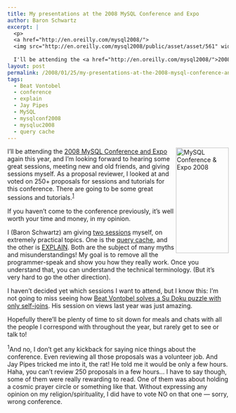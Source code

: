 ```yaml
---
title: My presentations at the 2008 MySQL Conference and Expo
author: Baron Schwartz
excerpt: |
  <p>
  <a href="http://en.oreilly.com/mysql2008/">
  <img src="http://en.oreilly.com/mysql2008/public/asset/asset/561" width="120" height="240"  border="0"  alt="MySQL Conference & Expo 2008" title="MySQL Conference & Expo 2008"  style="float: right" /></a>
  
  I'll be attending the <a href="http://en.oreilly.com/mysql2008/">2008 MySQL Conference and Expo</a> again this year, and I'm looking forward to hearing some great sessions, meeting new and old friends, and giving sessions myself.  As a proposal reviewer, I looked at and voted on 250+ proposals for sessions and tutorials for this conference.  There are going to be some great sessions and tutorials.</p>
layout: post
permalink: /2008/01/25/my-presentations-at-the-2008-mysql-conference-and-expo/
tags:
  - Beat Vontobel
  - conference
  - explain
  - Jay Pipes
  - MySQL
  - mysqlconf2008
  - mysqluc2008
  - query cache
---
```

[ <img src="http://en.oreilly.com/mysql2008/public/asset/asset/561" width="120" height="240"  border="0"  alt="MySQL Conference &#038; Expo 2008" title="MySQL Conference &#038; Expo 2008"  style="float: right" />][1] I&#8217;ll be attending the [2008 MySQL Conference and Expo][1] again this year, and I&#8217;m looking forward to hearing some great sessions, meeting new and old friends, and giving sessions myself. As a proposal reviewer, I looked at and voted on 250+ proposals for sessions and tutorials for this conference. There are going to be some great sessions and tutorials.<sup>[1]</sup>

If you haven&#8217;t come to the conference previously, it&#8217;s well worth your time and money, in my opinion.

I (Baron Schwartz) am giving [two sessions][2] myself, on extremely practical topics. One is the [query cache][3], and the other is [EXPLAIN][4]. Both are the subject of many myths and misunderstandings! My goal is to remove all the programmer-speak and show you how they really work. Once you understand that, you can understand the technical terminology. (But it&#8217;s very hard to go the other direction).

I haven&#8217;t decided yet which sessions I want to attend, but I know this: I&#8217;m not going to miss seeing how [Beat Vontobel solves a Su Doku puzzle with only self-joins][5]. His session on views last year was just amazing.

Hopefully there&#8217;ll be plenty of time to sit down for meals and chats with all the people I correspond with throughout the year, but rarely get to see or talk to!

<sup>1</sup>And no, I don&#8217;t get any kickback for saying nice things about the conference. Even reviewing all those proposals was a volunteer job. And Jay Pipes tricked me into it, the rat! He told me it would be only a few hours. Haha, you can&#8217;t review 250 proposals in a few hours&#8230; I have to say though, some of them were really rewarding to read. One of them was about holding a cosmic prayer circle or something like that. Without expressing any opinion on my religion/spirituality, I did have to vote NO on that one &#8212; sorry, wrong conference.

 [1]: http://en.oreilly.com/mysql2008/
 [2]: http://en.oreilly.com/mysql2008/public/schedule/speaker/142
 [3]: http://en.oreilly.com/mysql2008/public/schedule/detail/1763
 [4]: http://en.oreilly.com/mysql2008/public/schedule/detail/300
 [5]: http://en.oreilly.com/mysql2008/public/schedule/detail/794